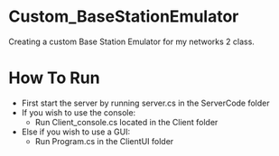 # Custom_BaseStationEmulator
 Creating a custom Base Station Emulator for my networks 2 class.

# How To Run
- First start the server by running server.cs in the ServerCode folder
- If you wish to use the console:
	- Run Client_console.cs located in the Client folder
- Else if you wish to use a GUI:
	- Run Program.cs in the ClientUI folder
